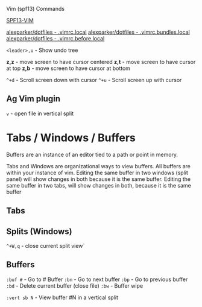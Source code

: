 Vim (spf13) Commands

[SPF13-VIM](https://github.com/spf13/spf13-vim)

[alexparker/dotfiles - .vimrc.local](https://github.com/alexparker/dotfiles/blob/master/config/vimrc.local)
[alexparker/dotfiles - .vimrc.bundles.local](https://github.com/alexparker/dotfiles/blob/master/config/vimrc.bundles.local)
[alexparker/dotfiles - .vimrc.before.local](https://github.com/alexparker/dotfiles/blob/master/config/vimrc.before.local)


`<leader>,u` - Show undo tree

__z,z__ - move screen to have cursor centered
__z,t__ - move screen to have cursor at top
__z,b__ - move screen to have cursor at bottom

`^+d` - Scroll screen down with cursor
`^+u` - Scroll screen up with cursor

## Ag Vim plugin

`v` - open file in vertical split


# Tabs / Windows / Buffers

Buffers are an instance of an editor tied to a path or point in memory.

Tabs and Windows are organizational ways to view buffers. All buffers are within your instance of vim.
Editing the same buffer in two windows (split panel) will show changes in both because it is the same buffer.
Editing the same buffer in two tabs, will show changes in both, because it is the same buffer

## Tabs

## Splits (Windows)

`^+W,q` - close current split view`

## Buffers

`:buf #` - Go to # Buffer
`:bn` - Go to next buffer
`:bp` - Go to previous buffer
`:bd` - Delete current buffer (close file)
`:bw` - Buffer wipe

`:vert sb N` - View buffer #N in a vertical split


